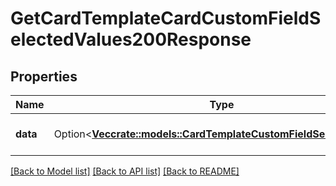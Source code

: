 # GetCardTemplateCardCustomFieldSelectedValues200Response

## Properties

Name | Type | Description | Notes
------------ | ------------- | ------------- | -------------
**data** | Option<[**Vec<crate::models::CardTemplateCustomFieldSelectedValue>**](CardTemplateCustomFieldSelectedValue.md)> | A list of selected values. | [optional]

[[Back to Model list]](../README.md#documentation-for-models) [[Back to API list]](../README.md#documentation-for-api-endpoints) [[Back to README]](../README.md)


